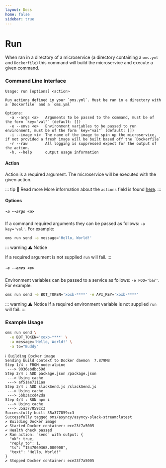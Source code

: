 ```yaml
---
layout: Docs
home: false
sidebar: true
---
```


# Run

When ran in a directory of a microservice (a directory containing a `oms.yml`
and `Dockerfile`) this command will build the microservice and execute a given
command.

### Command Line Interface

```
Usage: run [options] <action>

Run actions defined in your `oms.yml`. Must be ran in a directory with a `Dockerfile` and a `oms.yml`

Options:
  -a --args <a>   Arguments to be passed to the command, must be of the form `key="val"` (default: [])
  -e --envs <e>   Environment variables to be passed to run environment, must be of the form `key="val"` (default: [])
  -i --image <i>  The name of the image to spin up the microservice, if not provided a fresh image will be built based off the `Dockerfile`
  -r --raw        All logging is suppressed expect for the output of the action.
  -h, --help      output usage information
```

#### Action

Action is a required argument. The microservice will be executed with the given
action.

::: tip &#128214; Read more
More information about the `actions` field is found [here](/schema/actions/).
:::

#### Options

##### `-a --args <a>`

If a command required arguments they can be passed as follows: `-a key='val'`. For example:

```sh
oms run send -a message='Hello, World!'
```

::: warning &#x26A0; Notice

If a required argument is not supplied `run` will fail.
:::

##### `-e --envs <e>`

Environment variables can be passed to a service as follows: `-e FOO='bar'`. For example:

```sh
oms run send -e BOT_TOKEN='xoxb-****' -e API_KEY='xoxb-****'
```

::: warning &#x26A0; Notice
If a required environment variable is not supplied `run` will fail.
:::

### Example Usage

```sh
oms run send \
  -e BOT_TOKEN='xoxb-****' \
  -a message='Hello, World!' \
  -a to="Buddy"
```

```
ℹ Building Docker image
Sending build context to Docker daemon  7.879MB
Step 1/4 : FROM node:alpine
 ---> 9036ebdbc59d
Step 2/4 : ADD package.json /package.json
 ---> Using cache
 ---> af51ae7111aa
Step 3/4 : ADD slackSend.js /slackSend.js
 ---> Using cache
 ---> 5bb3accd42da
Step 4/4 : RUN npm i
 ---> Using cache
 ---> 35a377859cc3
Successfully built 35a377859cc3
Successfully tagged oms/asyncy/asyncy-slack-stream:latest
✔ Building Docker image
✔ Started Docker container: ece23f7a5005
✔ Health check passed
✔ Ran action: `send` with output: {
  "ok": true,
  "reply_to": 1,
  "ts": "1547069368.000900",
  "text": "Hello, World!"
}
✔ Stopped Docker container: ece23f7a5005
```
